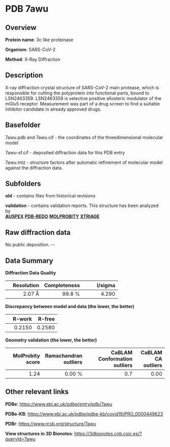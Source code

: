 # PDB 7awu

## Overview

**Protein name**: 3c like proteinase

**Organism**: SARS-CoV-2

**Method**: X-Ray Diffraction

## Description

X-ray diffraction crystal structure of SARS-CoV-2 main protease, which is responsible for cutting the polyprotein into functional parts, bound to LSN2463359. LSN2463359 is selective positive allosteric modulator of the mGlu5 receptor. Measurement was part of a drug screen to find a suitable inhibitor candidate in already approved drugs.

## Basefolder

7awu.pdb and 7awu.cif - the coordinates of the threedimensional molecular model

7awu-sf.cif - deposited diffraction data for this PDB entry

7awu.mtz - structure factors after automatic refinement of molecular model against the diffraction data.

## Subfolders



**old** - contains files from historical revisions

**validation** - contains validation reports. This structure has been analyzed by <br>[**AUSPEX**](https://github.com/thorn-lab/coronavirus_structural_task_force/tree/master/pdb/3c_like_proteinase/SARS-CoV-2/7awu/validation/auspex) [**PDB-REDO**](https://github.com/thorn-lab/coronavirus_structural_task_force/tree/master/pdb/3c_like_proteinase/SARS-CoV-2/7awu/validation/pdb-redo) [**MOLPROBITY**](https://github.com/thorn-lab/coronavirus_structural_task_force/tree/master/pdb/3c_like_proteinase/SARS-CoV-2/7awu/validation/molprobity) [**XTRIAGE**](https://github.com/thorn-lab/coronavirus_structural_task_force/blob/master/pdb/3c_like_proteinase/SARS-CoV-2/7awu/validation/Xtriage_output.log)   



## Raw diffraction data

No public deposition. --<br> 

## Data Summary
**Diffraction Data Quality**

|   | Resolution | Completeness| I/sigma |
|---|-------------:|----------------:|--------------:|
|   |2.07 Å|99.8  %|<img width=50/>4.290|

**Discrepancy between model and data (the lower, the better)**

|   | **R-work**| **R-free**   
|---|-------------:|----------------:|           
||  0.2150|  0.2580|

**Geometry validation (the lower, the better)**

|   |**MolProbity<br>score**| **Ramachandran<br>outliers** | **CaBLAM<br>Conformation outliers** | **CaBLAM<br>CA outliers** |
|---|-------------:|----------------:|----------------:|----------------:|
||  1.24|  0.00 %|0.7|0.00|

 

 



## Other relevant links 
**PDBe**:  https://www.ebi.ac.uk/pdbe/entry/pdb/7awu

**PDBe-KB**: https://www.ebi.ac.uk/pdbe/pdbe-kb/covid19/PRO_0000449623 
 
**PDBr**: https://www.rcsb.org/structure/7awu 

**View structures in 3D Bionotes**: https://3dbionotes.cnb.csic.es/?queryId=7awu

